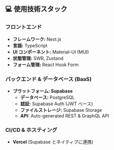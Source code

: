 ## 💻 使用技術スタック

### フロントエンド

- **フレームワーク:** Next.js
- **言語:** TypeScript
- **UI コンポーネント:** Material-UI (MUI)
- **状態管理:** SWR, Zustand
- **フォーム管理:** React Hook Form

### バックエンド & データベース (BaaS)

- **プラットフォーム: Supabase**
  - **データベース:** PostgreSQL
  - **認証:** Supabase Auth (JWT ベース)
  - **ファイルストレージ:** Supabase Storage
  - **API:** Auto-generated REST & GraphQL API

### CI/CD & ホスティング

- **Vercel** (Supabase とネイティブに連携)
